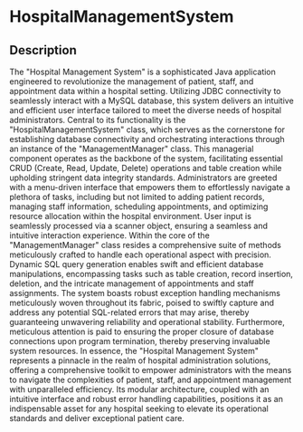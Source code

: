 # HospitalManagementSystem

## Description

The "Hospital Management System" is a sophisticated Java application engineered to
revolutionize the management of patient, staff, and appointment data within a hospital setting.
Utilizing JDBC connectivity to seamlessly interact with a MySQL database, this system delivers an
intuitive and efficient user interface tailored to meet the diverse needs of hospital administrators.
Central to its functionality is the "HospitalManagementSystem" class, which serves as the
cornerstone for establishing database connectivity and orchestrating interactions through an
instance of the "ManagementManager" class. This managerial component operates as the backbone
of the system, facilitating essential CRUD (Create, Read, Update, Delete) operations and table
creation while upholding stringent data integrity standards.
Administrators are greeted with a menu-driven interface that empowers them to effortlessly
navigate a plethora of tasks, including but not limited to adding patient records, managing staff
information, scheduling appointments, and optimizing resource allocation within the hospital
environment. User input is seamlessly processed via a scanner object, ensuring a seamless and
intuitive interaction experience.
Within the core of the "ManagementManager" class resides a comprehensive suite of methods
meticulously crafted to handle each operational aspect with precision. Dynamic SQL query
generation enables swift and efficient database manipulations, encompassing tasks such as table
creation, record insertion, deletion, and the intricate management of appointments and staff
assignments.
The system boasts robust exception handling mechanisms meticulously woven throughout its
fabric, poised to swiftly capture and address any potential SQL-related errors that may arise,
thereby guaranteeing unwavering reliability and operational stability. Furthermore, meticulous
attention is paid to ensuring the proper closure of database connections upon program termination,
thereby preserving invaluable system resources.
In essence, the "Hospital Management System" represents a pinnacle in the realm of hospital
administration solutions, offering a comprehensive toolkit to empower administrators with the
means to navigate the complexities of patient, staff, and appointment management with
unparalleled efficiency. Its modular architecture, coupled with an intuitive interface and robust
error handling capabilities, positions it as an indispensable asset for any hospital seeking to elevate
its operational standards and deliver exceptional patient care.
